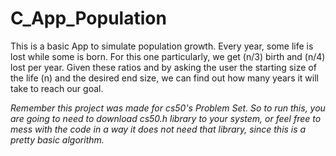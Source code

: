 # C_App_Population

This is a basic App to simulate population growth. Every year, some life is lost while some is born. For this one particularly, we get (n/3) birth and (n/4) lost per year.
Given these ratios and by asking the user the starting size of the life (n) and the desired end size, we can find out how many years it will take to reach our goal.

*Remember this project was made for cs50's Problem Set. So to run this, you are going to need
to download cs50.h library to your system, or feel free to mess with the code in a way
it does not need that library, since this is a pretty basic algorithm.*
